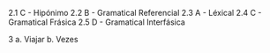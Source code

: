 2.1 C - Hipónimo
2.2 B - Gramatical Referencial
2.3 A - Léxical
2.4 C - Gramatical Frásica
2.5 D - Gramatical Interfásica

3
a. Viajar
b. Vezes